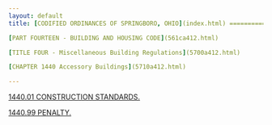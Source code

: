 ```yaml
---
layout: default 
title: [CODIFIED ORDINANCES OF SPRINGBORO, OHIO](index.html) =====================================================

[PART FOURTEEN - BUILDING AND HOUSING CODE](561ca412.html)

[TITLE FOUR - Miscellaneous Building Regulations](5700a412.html)

[CHAPTER 1440 Accessory Buildings](5710a412.html)

---
```


[1440.01 CONSTRUCTION STANDARDS.](571ba412.html)

[1440.99 PENALTY.](5721a412.html)
